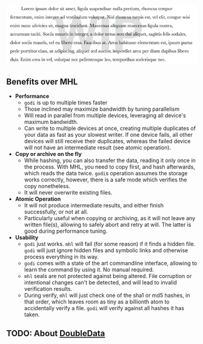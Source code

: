 ![under construction](https://raw.githubusercontent.com/Byron/bcore/master/src/images/wip.png)

## Benefits over MHL

* **Performance**
    + `godi` is up to multiple times faster
    + Those inclined may maximize bandwidth by tuning parallelism
    + Will read in parallel from multiple devices, leveraging all device's maximum bandwidth.
    + Can write to multiple devices at once, creating multiple duplicates of your data as fast as your slowest writer. If one device fails, all other devices will still receive their duplicates, whereas the failed device will not have an intermediate result (see atomic operation).
* **Copy or archive on the fly**
    + While hashing, you can also transfer the data, reading it only once in the process. With MHL, you need to copy first, and hash afterwards, which reads the data twice. `godi`s operation assumes the storage works correctly, however, there is a safe mode which verifies the copy nonetheless.
    + It will never overwrite existing files.
* **Atomic Operation**
    + It will not produce intermediate results, and either finish successfully, or not at all.
    + Particularly useful when copying or archiving, as it will not leave any written file(s), allowing to safely abort and retry at will. The latter is good during performance tuning.
* **Usability**
    + `godi` just works. `mhl` will fail (for some reason) if it finds a hidden file. `godi` will just ignore hidden files and symbolic links and otherwise process everything in its way.
    + `godi` comes with a state of the art commandline interface, allowing to learn the command by using it. No manual required.
    + `mhl` seals are not protected against being altered. File corruption or intentional changes can't be detected, and will lead to invalid verification results.
    + During verify, `mhl` will just check one of the sha1 or md5 hashes, in that order, which leaves room as tiny as a billionth atom to accidentally verify a file. `godi` will verify against all hashes it has taken.


## TODO: About [DoubleData](http://www.doubledata.biz)